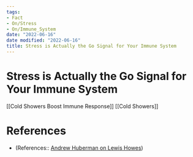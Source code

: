 ```yaml
---
tags:
- Fact
- On/Stress
- On/Immune_System
date: "2022-06-16"
date modified: "2022-06-16"
title: Stress is Actually the Go Signal for Your Immune System
---
```


# Stress is Actually the Go Signal for Your Immune System
[[Cold Showers Boost Immune Response]]
[[Cold Showers]]

# References
- (References:: [Andrew Huberman on Lewis Howes](https://youtube.com/clip/UgkxMdGc_tFCTv72oPvyXXrhogkbC_2O_Uft))
